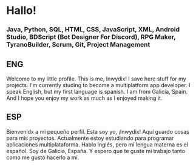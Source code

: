 # Hallo!
### Java, Python, SQL, HTML, CSS, JavaScript, XML, Android Studio, BDScript (Bot Designer For Discord), RPG Maker, TyranoBuilder, Scrum, Git, Project Management

## ENG
Welcome to my little profile. This is me, Inwydix! I save here stuff for my projects. I'm currently studing to become a multiplatform app developer. I speak English, but my first language is spanish. I am from Galicia, Spain. And I hope you enjoy my work as much as I enjoyed making it.
## ESP
Bienvenidx a mi pequeño perfil. Esta soy yo, ¡Inwydix! Aquí guardo cosas para mis proyectos. Actualmente estoy estudiando para programar aplicaciones multiplataforma. Hablo inglés, pero mi lengua materna es el español. Soy de Galicia, España. Y espero que te guste mi trabajo tanto como me gustó hacerlo a mí.
